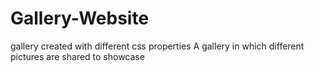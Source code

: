 # Gallery-Website
gallery created with different css properties
A gallery in which different pictures are shared to showcase 
